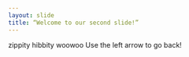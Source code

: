 ```yaml
---
layout: slide
title: “Welcome to our second slide!”
---
```

zippity hibbity woowoo
Use the left arrow to go back!
